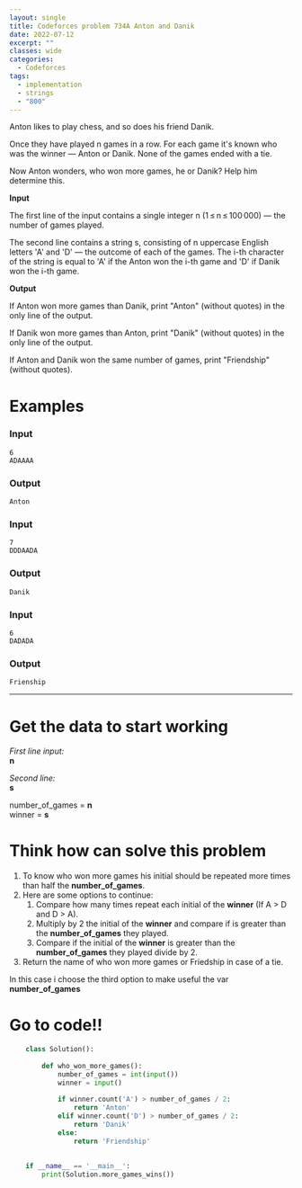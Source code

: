 ```yaml
---
layout: single
title: Codeforces problem 734A Anton and Danik
date: 2022-07-12
excerpt: ""
classes: wide
categories:
  - Codeforces
tags:
  - implementation
  - strings
  - "800"
---
```


Anton likes to play chess, and so does his friend Danik.

Once they have played n games in a row. For each game it's known who was the winner — Anton or Danik. None of the games ended with a tie.

Now Anton wonders, who won more games, he or Danik? Help him determine this.

**Input**

The first line of the input contains a single integer n (1 ≤ n ≤ 100 000) — the number of games played.

The second line contains a string s, consisting of n uppercase English letters 'A' and 'D' — the outcome of each of the games. The i-th character of the string is equal to 'A' if the Anton won the i-th game and 'D' if Danik won the i-th game.

**Output**

If Anton won more games than Danik, print "Anton" (without quotes) in the only line of the output.

If Danik won more games than Anton, print "Danik" (without quotes) in the only line of the output.

If Anton and Danik won the same number of games, print "Friendship" (without quotes).



# Examples

### **Input**
```
6
ADAAAA
```
### **Output**
```
Anton
```
### **Input**
```
7
DDDAADA
```
### **Output**
```
Danik
```
### **Input**
```
6
DADADA
```
### **Output**
```
Frienship
```

---

# Get the data to start working

*First line input:*<br>
**n**<br>

*Second line:*<br>
**s**

number_of_games = **n**  
winner = **s**

# Think how can solve this problem
1. To know who won more games his initial should be repeated more times than half the **number_of_games**.
2. Here are some options to continue:
    1. Compare how many times repeat each initial of the **winner** (If A > D and D > A).
    2. Multiply by 2 the initial of the **winner** and compare if is greater than the **number_of_games** they played.
    3. Compare if the initial of the **winner** is greater than the **number_of_games** they played divide by 2.
3. Return the name of who won more games or Friedship in case of a tie.

In this case i choose the third option to make useful the var **number_of_games**
    
# Go to code!!

```python
    class Solution():
     
        def who_won_more_games():
            number_of_games = int(input())
            winner = input()
     
            if winner.count('A') > number_of_games / 2:
                return 'Anton'
            elif winner.count('D') > number_of_games / 2:
                return 'Danik'
            else:
                return 'Friendship'
            
     
    if __name__ == '__main__':
        print(Solution.more_games_wins())
```
